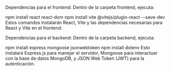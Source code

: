 Dependencias para el frontend:
Dentro de la carpeta frontend, ejecuta:

npm install react react-dom
npm install vite @vitejs/plugin-react --save-dev
Estos comandos instalarán React, Vite y las dependencias necesarias para React y Vite en el frontend.

Dependencias para el backend:
Dentro de la carpeta backend, ejecuta:

npm install express mongoose jsonwebtoken
npm install dotenv
Esto instalará Express.js para manejar el servidor, Mongoose para interactuar con la base de datos MongoDB, y JSON Web Token (JWT) para la autenticación.